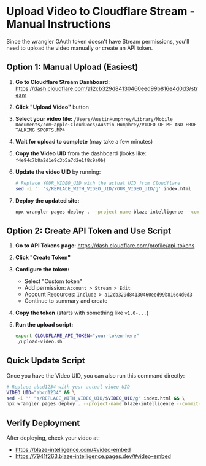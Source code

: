 # Upload Video to Cloudflare Stream - Manual Instructions

Since the wrangler OAuth token doesn't have Stream permissions, you'll need to upload the video manually or create an API token.

## Option 1: Manual Upload (Easiest)

1. **Go to Cloudflare Stream Dashboard:**
   https://dash.cloudflare.com/a12cb329d84130460eed99b816e4d0d3/stream

2. **Click "Upload Video"** button

3. **Select your video file:**
   `/Users/AustinHumphrey/Library/Mobile Documents/com~apple~CloudDocs/Austin Humphrey/VIDEO OF ME AND PROF TALKING SPORTS.MP4`

4. **Wait for upload to complete** (may take a few minutes)

5. **Copy the Video UID** from the dashboard (looks like: `f4e94c7b8a2d1e9c3b5a7d2e1f8c9a0b`)

6. **Update the video UID** by running:
   ```bash
   # Replace YOUR_VIDEO_UID with the actual UID from Cloudflare
   sed -i '' 's/REPLACE_WITH_VIDEO_UID/YOUR_VIDEO_UID/g' index.html
   ```

7. **Deploy the updated site:**
   ```bash
   npx wrangler pages deploy . --project-name blaze-intelligence --commit-dirty=true
   ```

## Option 2: Create API Token and Use Script

1. **Go to API Tokens page:**
   https://dash.cloudflare.com/profile/api-tokens

2. **Click "Create Token"**

3. **Configure the token:**
   - Select "Custom token"
   - Add permission: `Account > Stream > Edit`
   - Account Resources: `Include > a12cb329d84130460eed99b816e4d0d3`
   - Continue to summary and create

4. **Copy the token** (starts with something like `v1.0-...`)

5. **Run the upload script:**
   ```bash
   export CLOUDFLARE_API_TOKEN="your-token-here"
   ./upload-video.sh
   ```

## Quick Update Script

Once you have the Video UID, you can also run this command directly:

```bash
# Replace abcd1234 with your actual video UID
VIDEO_UID="abcd1234" && \
sed -i '' "s/REPLACE_WITH_VIDEO_UID/$VIDEO_UID/g" index.html && \
npx wrangler pages deploy . --project-name blaze-intelligence --commit-dirty=true
```

## Verify Deployment

After deploying, check your video at:
- https://blaze-intelligence.com/#video-embed
- https://7941f263.blaze-intelligence.pages.dev/#video-embed